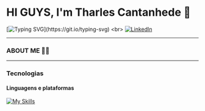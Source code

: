 # HI GUYS, I'm Tharles Cantanhede 👋

[![Typing SVG](https://readme-typing-svg.demolab.com?font=Boldonse&size=30&pause=1000&color=FFFFFF&vCenter=true&width=435&lines=SOFTWARE+ENGINNER+;DESIGNER;From+Brazil!)](https://git.io/typing-svg) <br>
[![LinkedIn](https://img.shields.io/badge/-LinkedIn-000?style=for-the-badge&logo=linkedin&logoColor=FF00F6&color:FFF)](https://www.linkedin.com/in/tharlescantanhede/)

---
### ABOUT ME 🧑‍💻

---

### Tecnologias
#### Linguagens e plataformas 
[![My Skills](https://skillicons.dev/icons?i=html,css,py)](https://skillicons.dev)

